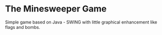 # The Minesweeper Game
Simple game based on Java - SWING with little graphical enhancement like flags and bombs.
